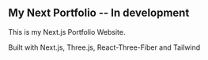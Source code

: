 ## My Next Portfolio -- In development

This is my Next.js Portfolio Website. 

Built with Next.js, Three.js, React-Three-Fiber and Tailwind


